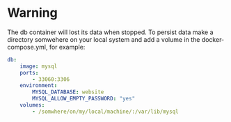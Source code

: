 # Warning
The db container will lost its data when stopped. To persist data make a directory somwehere on your local system and add a volume in the docker-compose.yml, for example:  
```yml
db:
    image: mysql
    ports:
        - 33060:3306
    environment:
        MYSQL_DATABASE: website
        MYSQL_ALLOW_EMPTY_PASSWORD: "yes"
	volumes:
        - /somwhere/on/my/local/machine/:/var/lib/mysql
```